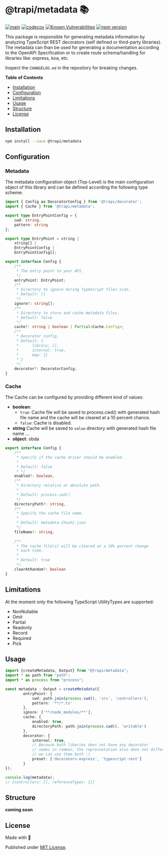 # @trapi/metadata 📚

[![main](https://github.com/Tada5hi/trapi/actions/workflows/main.yml/badge.svg)](https://github.com/Tada5hi/trapi/actions/workflows/main.yml)
[![codecov](https://codecov.io/gh/Tada5hi/trapi/branch/main/graph/badge.svg?token=ZUJ8F5TTSX)](https://codecov.io/gh/Tada5hi/trapi)
[![Known Vulnerabilities](https://snyk.io/test/github/Tada5hi/trapi/badge.svg)](https://snyk.io/test/github/Tada5hi/trapi)
[![npm version](https://badge.fury.io/js/@trapi%2Fmetadata.svg)](https://badge.fury.io/js/@trapi%2Fmetadata)

This package is responsible for generating metadata information by analyzing TypeScript REST decorators (self defined or third-party libraries).
The metadata can than be used for generating a documentation according to the OpenAPI Specification or to create route schema/handling for libraries like: express, koa, etc.

Inspect the `CHANGELOG.md` in the repository for breaking changes.

**Table of Contents**

- [Installation](#installation)
- [Configuration](#configuration)
- [Limitations](#limitations)
- [Usage](#usage)
- [Structure](#structure)
- [License](#license)

## Installation

```bash
npm install --save @trapi/metadata
```

## Configuration

### Metadata
The metadata configuration object (Top-Level) is the main configuration object of this library
and can be defined according the following type scheme:
```typescript
import { Config as DecoratorConfig } from '@trapi/decorator';
import { Cache } from '@trapi/metadata';

export type EntryPointConfig = {
    cwd: string,
    pattern: string
};

export type EntryPoint = string |
    string[] | 
    EntryPointConfig |
    EntryPointConfig[];

export interface Config {
    /**
     * The entry point to your API.
     */
    entryPoint: EntryPoint;
    /**
     * Directory to ignore during TypeScript files scan.
     * Default: []
     */
    ignore?: string[];
    /**
     * Directory to store and cache metadata files.
     * Default: false
     */
    cache?: string | boolean | Partial<Cache.Config>;
    /**
     * Decorator config.
     * Default: {
     *      library: [], 
     *      internal: true,
     *      map: {}
     * }
     */
    decorator?: DecoratorConfig;
}
```

### Cache
The Cache can be configured by providing different kind of values:

- **boolean**:
  - `true`: Cache file will be saved to process.cwd() with generated hash file name and the cache will be cleared at a 10 percent chance.
  - `false`: Cache is disabled.
- **string** Cache will be saved to `value` directory with generated hash file name ...
- **object**:  obda
```typescript
export interface Config {
    /**
     * Specify if the cache driver should be enabled.
     * 
     * Default: false
     * */
    enabled?: boolean,
    /**
     * Directory relative or absolute path.
     * 
     * Default: process.cwd()
     */
    directoryPath?: string,
    /**
     * Specify the cache file name.
     * 
     * Default: metadata-{hash}.json
     */
    fileName?: string,
    
    /**
     * The cache file(s) will be cleared at a 10% percent change
     * each time.
     * 
     * Default: true
     */
    clearAtRandom?: boolean
}
```

## Limitations
At the moment only the following TypeScript UtilityTypes are supported:
* NonNullable
* Omit
* Partial
* Readonly
* Record
* Required
* Pick

## Usage

```typescript
import {createMetadata, Output} from "@trapi/metadata";
import * as path from "path";
import * as process from "process";

const metadata : Output = createMetadata({
        entryPoint: {
            cwd: path.join(process.cwd(), 'src', 'controllers'),
            pattern: '**/*.ts'
        },
        ignore: ['**/node_modules/**'],
        cache: {
            enabled: true,    
            directoryPath: path.join(process.cwd(), 'writable')
        },
        decorator: {
            internal: true,
            // Because both libaries does not have any decorator
            // names in common, the represnetation also does not differ and 
            // we can use them both :)
            preset: ['decorators-express', 'typescript-rest']
        }
});

console.log(metadata);
// {controllers: [], referenceTypes: {}}

```

## Structure

**coming soon**

## License

Made with 💚

Published under [MIT License](./LICENSE).
